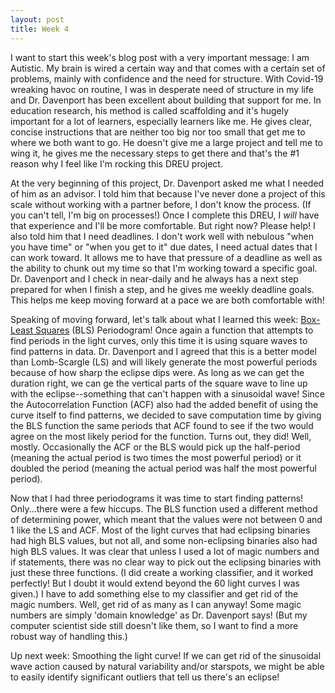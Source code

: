 ```yaml
---
layout: post
title: Week 4
---
```


I want to start this week's blog post with a very important message: I am Autistic. My brain is wired a certain way and that comes with a certain set of problems, mainly with confidence and the need for structure. With Covid-19 wreaking havoc on routine, I was in desperate need of structure in my life and Dr. Davenport has been excellent about building that support for me. In education research, his method is called scaffolding and it's hugely important for a lot of learners, especially learners like me. He gives clear, concise instructions that are neither too big nor too small that get me to where we both want to go. He doesn't give me a large project and tell me to wing it, he gives me the necessary steps to get there and that's the \#1 reason why I feel like I'm rocking this DREU project.

At the very beginning of this project, Dr. Davenport asked me what I needed of him as an advisor. I told him that because I've never done a project of this scale without working with a partner before, I don't know the process. (If you can't tell, I'm big on processes!) Once I complete this DREU, I <em>will</em> have that experience and I'll be more comfortable. But right now? Please help! I also told him that I need deadlines. I don't work well with nebulous "when you have time" or "when you get to it" due dates, I need actual dates that I can work toward. It allows me to have that pressure of a deadline as well as the ability to chunk out my time so that I'm working toward a specific goal. Dr. Davenport and I check in near-daily and he always has a next step prepared for when I finish a step, and he gives me weekly deadline goals. This helps me keep moving forward at a pace we are both comfortable with!

Speaking of moving forward, let's talk about what I learned this week: [Box-Least Squares](https://docs.astropy.org/en/stable/timeseries/bls.html) (BLS) Periodogram! Once again a function that attempts to find periods in the light curves, only this time it is using square waves to find patterns in data. Dr. Davenport and I agreed that this is a better model than Lomb-Scargle (LS) and will likely generate the most powerful periods because of how sharp the eclipse dips were. As long as we can get the duration right, we can ge the vertical parts of the square wave to line up with the eclipse--something that can't happen with a sinusoidal wave! Since the Autocorrelation Function (ACF) also had the added benefit of using the curve itself to find patterns, we decided to save computation time by giving the BLS function the same periods that ACF found to see if the two would agree on the most likely period for the function. Turns out, they did! Well, mostly. Occasionally the ACF or the BLS would pick up the half-period (meaning the actual period is two times the most powerful period) or it doubled the period (meaning the actual period was half the most powerful period).

Now that I had three periodograms it was time to start finding patterns! Only...there were a few hiccups. The BLS function used a different method of determining power, which meant that the values were not between 0 and 1 like the LS and ACF. Most of the light curves that had eclipsing binaries had high BLS values, but not all, and some non-eclipsing binaries also had high BLS values. It was clear that unless I used a lot of magic numbers and if statements, there was no clear way to pick out the eclipsing binaries with just these three functions. (I did create a working classifier, and it worked perfectly! But I doubt it would extend beyond the 60 light curves I was given.) I have to add something else to my classifier and get rid of the magic numbers. Well, get rid of as many as I can anyway! Some magic numbers are simply 'domain knowledge' as Dr. Davenport says! (But my computer scientist side still doesn't like them, so I want to find a more robust way of handling this.)

Up next week: Smoothing the light curve! If we can get rid of the sinusoidal wave action caused by natural variability and/or starspots, we might be able to easily identify significant outliers that tell us there's an eclipse!
